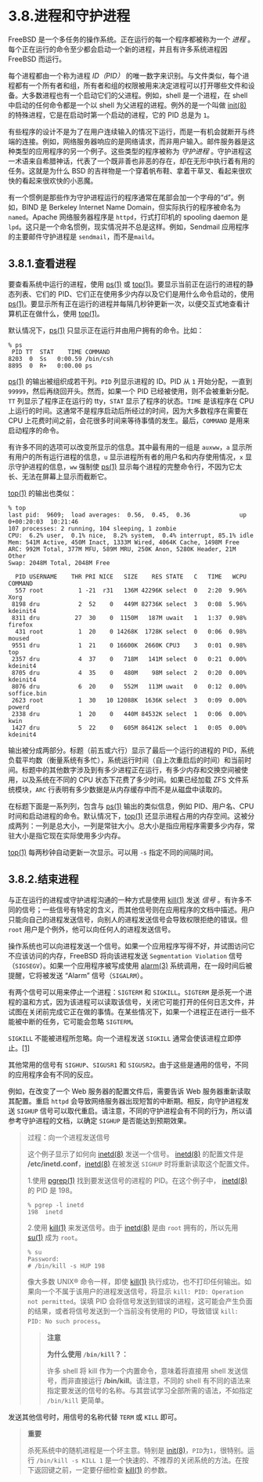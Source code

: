 # 3.8.进程和守护进程

FreeBSD 是一个多任务的操作系统。正在运行的每一个程序都被称为一个 *进程* 。每个正在运行的命令至少都会启动一个新的进程，并且有许多系统进程因 FreeBSD 而运行。

每个进程都由一个称为进程 *ID（PID）* 的唯一数字来识别。与文件类似，每个进程都有一个所有者和组，所有者和组的权限被用来决定进程可以打开哪些文件和设备。大多数进程也有一个启动它们的父进程。例如，shell 是一个进程，在 shell 中启动的任何命令都是一个以 shell 为父进程的进程。例外的是一个叫做 [init(8)](https://www.freebsd.org/cgi/man.cgi?query=init&sektion=8&format=html) 的特殊进程，它是在启动时第一个启动的进程，它的 PID 总是为 `1`。

有些程序的设计不是为了在用户连续输入的情况下运行，而是一有机会就断开与终端的连接。例如，网络服务器响应的是网络请求，而非用户输入。邮件服务器是这种类型的应用程序的另一个例子。这些类型的程序被称为 *守护进程* 。守护进程这一术语来自希腊神话，代表了一个既非善也非恶的存在，却在无形中执行着有用的任务。这就是为什么 BSD 的吉祥物是一个穿着帆布鞋、拿着干草叉、看起来很欢快的看起来很欢快的小恶魔。

有一个惯例是那些作为守护进程运行的程序通常在尾部会加一个字母的“d”。例如，BIND 是 Berkeley Internet Name Domain，但实际执行的程序被命名为 `named`。Apache 网络服务器程序是 `httpd`，行式打印机的 spooling daemon 是 `lpd`。这只是一个命名惯例，现实情况并不总是这样。例如，Sendmail 应用程序的主要邮件守护进程是 `sendmail`，而不是`maild`。

## 3.8.1.查看进程

要查看系统中运行的进程，使用 [ps(1)](https://www.freebsd.org/cgi/man.cgi?query=ps&sektion=1&format=html) 或 [top(1)](https://www.freebsd.org/cgi/man.cgi?query=top&sektion=1&format=html)。要显示当前正在运行的进程的静态列表、它们的 PID、它们正在使用多少内存以及它们是用什么命令启动的，使用 [ps(1)](https://www.freebsd.org/cgi/man.cgi?query=ps&sektion=1&format=html)。要显示所有正在运行的进程并每隔几秒钟更新一次，以便交互式地查看计算机正在做什么，使用 [top(1)](https://www.freebsd.org/cgi/man.cgi?query=top&sektion=1&format=html)。

默认情况下，[ps(1)](https://www.freebsd.org/cgi/man.cgi?query=ps&sektion=1&format=html) 只显示正在运行并由用户拥有的命令。比如：

```
% ps
 PID TT  STAT    TIME COMMAND
8203  0  Ss   0:00.59 /bin/csh
8895  0  R+   0:00.00 ps
```

[ps(1)](https://www.freebsd.org/cgi/man.cgi?query=ps&sektion=1&format=html) 的输出被组织成若干列。`PID` 列显示进程的 ID。PID 从 `1` 开始分配，一直到 `99999`，然后再绕回开头。然而，如果一个 PID 已经被使用，则不会被重新分配。`TT` 列显示了程序正在运行的 tty，`STAT` 显示了程序的状态。`TIME` 是该程序在 CPU 上运行的时间。这通常不是程序启动后所经过的时间，因为大多数程序在需要在 CPU 上花费时间之前，会花很多时间来等待事情的发生。最后，`COMMAND` 是用来启动程序的命令。

有许多不同的选项可以改变所显示的信息。其中最有用的一组是 `auxww`，`a` 显示所有用户的所有运行进程的信息，`u` 显示进程所有者的用户名和内存使用情况，`x` 显示守护进程的信息，`ww` 强制使 [ps(1)](https://www.freebsd.org/cgi/man.cgi?query=ps&sektion=1&format=html) 显示每个进程的完整命令行，不因为它太长、无法在屏幕上显示而截断它。

[top(1)](https://www.freebsd.org/cgi/man.cgi?query=top&sektion=1&format=html) 的输出也类似：

```
% top
last pid:  9609;  load averages:  0.56,  0.45,  0.36              up 0+00:20:03  10:21:46
107 processes: 2 running, 104 sleeping, 1 zombie
CPU:  6.2% user,  0.1% nice,  8.2% system,  0.4% interrupt, 85.1% idle
Mem: 541M Active, 450M Inact, 1333M Wired, 4064K Cache, 1498M Free
ARC: 992M Total, 377M MFU, 589M MRU, 250K Anon, 5280K Header, 21M Other
Swap: 2048M Total, 2048M Free

  PID USERNAME    THR PRI NICE   SIZE    RES STATE   C   TIME   WCPU COMMAND
  557 root          1 -21  r31   136M 42296K select  0   2:20  9.96% Xorg
 8198 dru           2  52    0   449M 82736K select  3   0:08  5.96% kdeinit4
 8311 dru          27  30    0  1150M   187M uwait   1   1:37  0.98% firefox
  431 root          1  20    0 14268K  1728K select  0   0:06  0.98% moused
 9551 dru           1  21    0 16600K  2660K CPU3    3   0:01  0.98% top
 2357 dru           4  37    0   718M   141M select  0   0:21  0.00% kdeinit4
 8705 dru           4  35    0   480M    98M select  2   0:20  0.00% kdeinit4
 8076 dru           6  20    0   552M   113M uwait   0   0:12  0.00% soffice.bin
 2623 root          1  30   10 12088K  1636K select  3   0:09  0.00% powerd
 2338 dru           1  20    0   440M 84532K select  1   0:06  0.00% kwin
 1427 dru           5  22    0   605M 86412K select  1   0:05  0.00% kdeinit4
```
 
输出被分成两部分。标题（前五或六行）显示了最后一个运行的进程的 PID，系统负载平均数（衡量系统有多忙），系统运行时间（自上次重启后的时间）和当前时间。标题中的其他数字涉及到有多少进程正在运行，有多少内存和交换空间被使用，以及系统在不同的 CPU 状态下花费了多少时间。如果已经加载 ZFS 文件系统模块，`ARC` 行表明有多少数据是从内存缓存中而不是从磁盘中读取的。

在标题下面是一系列列，包含与 [ps(1)](https://www.freebsd.org/cgi/man.cgi?query=ps&sektion=1&format=html) 输出的类似信息，例如 PID、用户名、CPU 时间和启动进程的命令。默认情况下，[top(1)](https://www.freebsd.org/cgi/man.cgi?query=top&sektion=1&format=html)  还显示进程占用的内存空间。这被分成两列：一列是总大小，一列是常驻大小。总大小是指应用程序需要多少内存，常驻大小是指它现在实际使用多少内存。

[top(1)](https://www.freebsd.org/cgi/man.cgi?query=top&sektion=1&format=html) 每两秒钟自动更新一次显示。可以用 `-s` 指定不同的间隔时间。

## 3.8.2.结束进程

与正在运行的进程或守护进程沟通的一种方式是使用 [kill(1)](https://www.freebsd.org/cgi/man.cgi?query=kill&sektion=1&format=html) 发送 *信号* 。有许多不同的信号；一些信号有特定的含义，而其他信号则在应用程序的文档中描述。用户只能向自己的进程发送信号，向别人的进程发送信号会导致权限拒绝的错误。但 `root` 用户是个例外，他可以向任何人的进程发送信号。

操作系统也可以向进程发送一个信号。如果一个应用程序写得不好，并试图访问它不应该访问的内存，FreeBSD 将向该进程发送 `Segmentation Violation` 信号（`SIGSEGV`）。如果一个应用程序被写成使用 [alarm(3)](https://www.freebsd.org/cgi/man.cgi?query=alarm&sektion=3&format=html) 系统调用，在一段时间后被提醒，它将被发送 “Alarm” 信号（`SIGALRM`）。

有两个信号可以用来停止一个进程：`SIGTERM` 和 `SIGKILL`。`SIGTERM` 是杀死一个进程的温和方式，因为该进程可以读取该信号，关闭它可能打开的任何日志文件，并试图在关闭前完成它正在做的事情。在某些情况下，如果一个进程正在进行一些不能被中断的任务，它可能会忽略 `SIGTERM`。

`SIGKILL` 不能被进程所忽略。向一个进程发送 `SIGKILL` 通常会使该进程立即停止。[[1]](https://docs.freebsd.org/en/books/handbook/book/#_footnotedef_1)

其他常用的信号有 `SIGHUP`、`SIGUSR1` 和 `SIGUSR2`。由于这些是通用的信号，不同的应用程序会有不同的反应。

例如，在改变了一个 Web 服务器的配置文件后，需要告诉 Web 服务器重新读取其配置。重启 `httpd` 会导致网络服务器出现短暂的中断期。相反，向守护进程发送 `SIGHUP` 信号可以取代重启。请注意，不同的守护进程会有不同的行为，所以请参考守护进程的文档，以确定 `SIGHUP` 是否能达到预期效果。

>过程：向一个进程发送信号
>
>这个例子显示了如何向 [inetd(8)](https://www.freebsd.org/cgi/man.cgi?query=inetd&sektion=8&format=html) 发送一个信号。 [inetd(8)](https://www.freebsd.org/cgi/man.cgi?query=inetd&sektion=8&format=html) 的配置文件是 **/etc/inetd.conf**，[inetd(8)](https://www.freebsd.org/cgi/man.cgi?query=inetd&sektion=8&format=html)  在被发送 `SIGHUP` 时将重新读取这个配置文件。
>
>1.使用 [pgrep(1)](https://www.freebsd.org/cgi/man.cgi?query=pgrep&sektion=1&format=html) 找到要发送信号的进程的 PID。在这个例子中， [inetd(8)](https://www.freebsd.org/cgi/man.cgi?query=inetd&sektion=8&format=html) 的 PID 是 198。
>```
>% pgrep -l inetd
>198  inetd
>```
>2.使用 [kill(1)](https://www.freebsd.org/cgi/man.cgi?query=kill&sektion=1&format=html) 来发送信号。由于 [inetd(8)](https://www.freebsd.org/cgi/man.cgi?query=inetd&sektion=8&format=html) 是由 `root` 拥有的，所以先用 [su(1)](https://www.freebsd.org/cgi/man.cgi?query=su&sektion=1&format=html) 成为 `root`。
>
>```
>% su
>Password:
># /bin/kill -s HUP 198
>```
>
>像大多数 UNIX® 命令一样，即使 [kill(1)](https://www.freebsd.org/cgi/man.cgi?query=kill&sektion=1&format=html) 执行成功，也不打印任何输出。如果向一个不属于该用户的进程发送信号，将显示 `kill: PID: Operation not permitted`。误填 PID 会将信号发送到错误的进程，这可能会产生负面的结果，或者将信号发送到一个当前没有使用的 PID，导致错误 `kill: PID: No such process`。
>
>>**注意**
>>
>>**为什么使用 `/bin/kill`？：**
>>
>>许多 shell 将 kill 作为一个内置命令，意味着将直接用 shell 发送信号，而非直接运行 **/bin/kill**。请注意，不同的 shell 有不同的语法来指定要发送的信号的名称。与其尝试学习全部所需的语法，不如指定 `/bin/kill` 更简单。

发送其他信号时，用信号的名称代替 `TERM` 或 `KILL` 即可。

>**重要**
>
>杀死系统中的随机进程是一个坏主意。特别是 [init(8)](https://www.freebsd.org/cgi/man.cgi?query=init&sektion=8&format=html)，`PID`为`1`，很特别。运行 `/bin/kill -s KILL 1` 是一个快速的、不推荐的关闭系统的方法。在按下返回键之前，一定要仔细检查 [kill(1)](https://www.freebsd.org/cgi/man.cgi?query=kill&sektion=1&format=html) 的参数。
